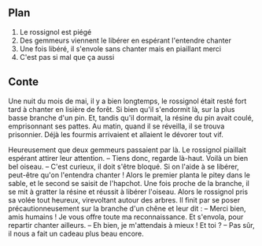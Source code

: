 ## Plan

1. Le rossignol est piégé
2. Des gemmeurs viennent le libérer en espérant l'entendre chanter
3. Une fois libéré, il s'envole sans chanter mais en piaillant merci
4. C'est pas si mal que ça aussi

## Conte

Une nuit du mois de mai, il y a bien longtemps, le rossignol était resté fort tard à chanter en lisière de forêt. Si bien qu'il s'endormit là, sur la plus basse branche d'un pin. Et, tandis qu'il dormait, la résine du pin avait coulé, emprisonnant ses pattes. Au matin, quand il se réveilla, il se trouva prisonnier. Déjà les fourmis arrivaient et allaient le dévorer tout vif.

Heureusement que deux gemmeurs passaient par là. Le rossignol piaillait espérant attirer leur attention.
	– Tiens donc, regarde là-haut. Voilà un bien bel oiseau.
	– C'est curieux, il doit s'être bloqué. Si on l'aide à se libérer, peut-être qu'on l'entendra chanter !
Alors le premier planta le pitey dans le sable, et le second se saisit de l'hapchot. Une fois proche de la branche, il se mit à gratter la résine et réussit à libérer l'oiseau. Alors le rossignol pris sa volée tout heureux, virevoltant autour des arbres. Il finit par se poser précautionneusement sur la branche d'un chêne et leur dit :
	– Merci bien, amis humains ! Je vous offre toute ma reconnaissance.
Et s'envola, pour repartir chanter ailleurs.
	– Eh bien, je m'attendais à mieux ! Et toi ?
	– Pas sûr, il nous a fait un cadeau plus beau encore.